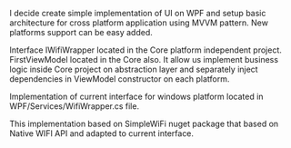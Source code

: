 
I decide create simple implementation of UI on WPF and setup basic architecture for cross platform application using MVVM pattern.
New platforms support can be easy added.

Interface IWifiWrapper located in the Core platform independent project.
FirstViewModel located in the Core also. It allow us implement business logic inside Core project on abstraction layer and separately inject dependencies in ViewModel constructor on each platform.

Implementation of current interface for windows platform located in WPF/Services/WifiWrapper.cs file.

This implementation based on SimpleWiFi nuget package that based on Native WIFI API and adapted to current interface.
